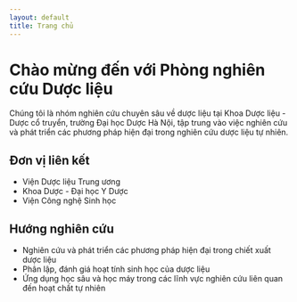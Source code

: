 ```yaml
---
layout: default
title: Trang chủ
---
```


# Chào mừng đến với Phòng nghiên cứu Dược liệu

Chúng tôi là nhóm nghiên cứu chuyên sâu về dược liệu tại Khoa Dược liệu - Dược cổ truyển, trường Đại học Dược Hà Nội, tập trung vào việc nghiên cứu và phát triển các phương pháp hiện đại trong nghiên cứu dược liệu tự nhiên.

## Đơn vị liên kết

- Viện Dược liệu Trung ương
- Khoa Dược - Đại học Y Dược
- Viện Công nghệ Sinh học

## Hướng nghiên cứu

- Nghiên cứu và phát triển các phương pháp hiện đại trong chiết xuất dược liệu
- Phân lập, đánh giá hoạt tính sinh học của dược liệu 
- Ứng dụng học sâu và học máy trong các lĩnh vực nghiên cứu liên quan đến hoạt chất tự nhiên
